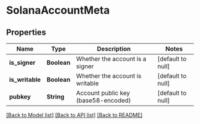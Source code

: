 # SolanaAccountMeta
## Properties

| Name | Type | Description | Notes |
|------------ | ------------- | ------------- | -------------|
| **is\_signer** | **Boolean** | Whether the account is a signer | [default to null] |
| **is\_writable** | **Boolean** | Whether the account is writable | [default to null] |
| **pubkey** | **String** | Account public key (base58-encoded) | [default to null] |

[[Back to Model list]](../README.md#documentation-for-models) [[Back to API list]](../README.md#documentation-for-api-endpoints) [[Back to README]](../README.md)


